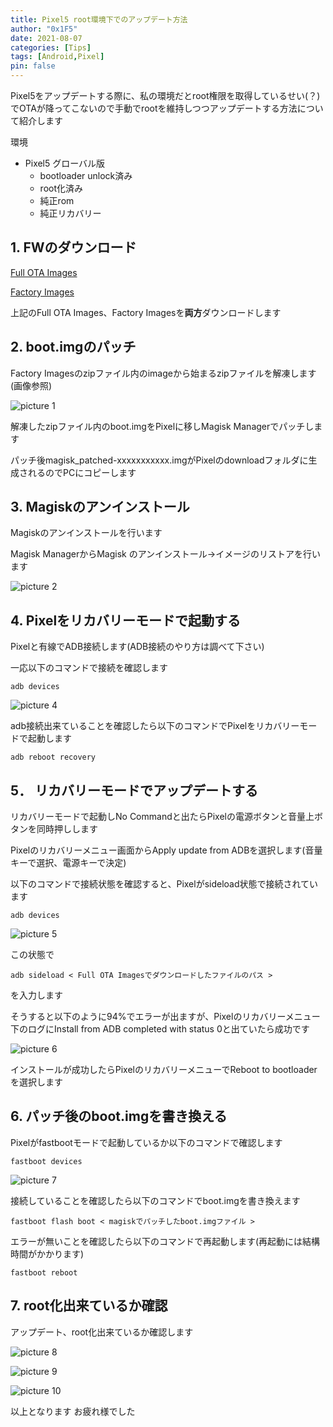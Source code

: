 ```yaml
---
title: Pixel5 root環境下でのアップデート方法
author: "0x1F5"
date: 2021-08-07
categories: [Tips]
tags: [Android,Pixel]
pin: false
---
```


Pixel5をアップデートする際に、私の環境だとroot権限を取得しているせい(？)でOTAが降ってこないので手動でrootを維持しつつアップデートする方法について紹介します

環境

- Pixel5 グローバル版
  - bootloader unlock済み
  - root化済み
  - 純正rom
  - 純正リカバリー

## 1. FWのダウンロード

[Full OTA Images](https://developers.google.com/android/ota)

[Factory Images](https://developers.google.com/android/images)

上記のFull OTA Images、Factory Imagesを**両方**ダウンロードします

## 2. boot.imgのパッチ

Factory Imagesのzipファイル内のimageから始まるzipファイルを解凍します(画像参照)

![picture 1](https://i.imgur.com/pe0h0IQ.png)

解凍したzipファイル内のboot.imgをPixelに移しMagisk Managerでパッチします

パッチ後magisk_patched-xxxxxxxxxxx.imgがPixelのdownloadフォルダに生成されるのでPCにコピーします

## 3. Magiskのアンインストール

Magiskのアンインストールを行います

Magisk ManagerからMagisk のアンインストール->イメージのリストアを行います

![picture 2](https://i.imgur.com/VqyKNgM.png)

## 4. Pixelをリカバリーモードで起動する

Pixelと有線でADB接続します(ADB接続のやり方は調べて下さい)

一応以下のコマンドで接続を確認します

```デバイス接続確認
adb devices
```

![picture 4](https://i.imgur.com/yRzOWXh.png)

adb接続出来ていることを確認したら以下のコマンドでPixelをリカバリーモードで起動します

```リカバリーモードで起動
adb reboot recovery
```

## 5． リカバリーモードでアップデートする

リカバリーモードで起動しNo Commandと出たらPixelの電源ボタンと音量上ボタンを同時押しします

Pixelのリカバリーメニュー画面からApply update from ADBを選択します(音量キーで選択、電源キーで決定)

以下のコマンドで接続状態を確認すると、Pixelがsideload状態で接続されています

```デバイス接続確認
adb devices
```

![picture 5](https://i.imgur.com/9KAS4N4.png)

この状態で

```sideload
adb sideload < Full OTA Imagesでダウンロードしたファイルのパス >
```

を入力します

そうすると以下のように94%でエラーが出ますが、Pixelのリカバリーメニュー下のログにInstall from ADB completed with status 0と出ていたら成功です

![picture 6](https://i.imgur.com/oI8ENGt.png)

インストールが成功したらPixelのリカバリーメニューでReboot to bootloaderを選択します

## 6. パッチ後のboot.imgを書き換える

Pixelがfastbootモードで起動しているか以下のコマンドで確認します

```デバイス接続確認
fastboot devices
```

![picture 7](https://i.imgur.com/K9YAW8V.png)

接続していることを確認したら以下のコマンドでboot.imgを書き換えます

```boot.img書き込み
fastboot flash boot < magiskでパッチしたboot.imgファイル >
```

エラーが無いことを確認したら以下のコマンドで再起動します(再起動には結構時間がかかります)

```再起動
fastboot reboot
```

## 7. root化出来ているか確認

アップデート、root化出来ているか確認します

![picture 8](https://i.imgur.com/t2jsUxr.png)

![picture 9](https://i.imgur.com/5D3dFPF.png)

![picture 10](https://i.imgur.com/HVEkdn6.png)

以上となります お疲れ様でした
